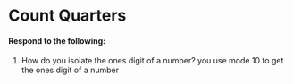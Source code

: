 # Count Quarters
#### Respond to the following:

1. How do you isolate the ones digit of a number?
   you use mode 10 to get the ones digit of a number
